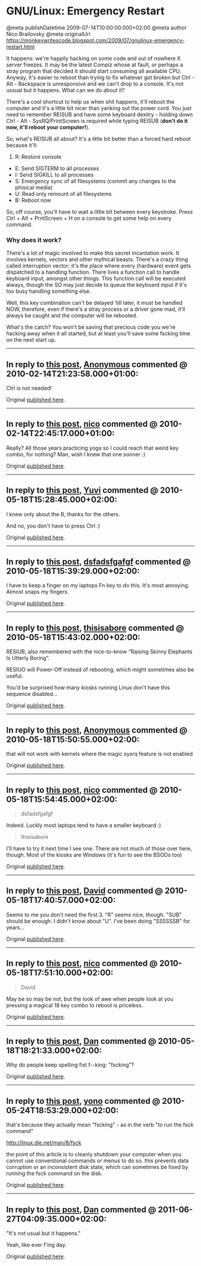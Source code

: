 # GNU/Linux: Emergency Restart

@meta publishDatetime 2009-07-14T10:00:00.000+02:00
@meta author Nico Brailovsky
@meta originalUrl https://monkeywritescode.blogspot.com/2009/07/gnulinux-emergency-restart.html

It happens: we're happily hacking on some code and out of nowhere X server freezes. It may be the latest Compiz whose at fault, or perhaps a stray program that decided it should start consuming all available CPU. Anyway, it's easier to reboot than trying to fix whatever got broken but Ctrl - Alt - Backspace is unresponsive and we can't drop to a console. It's not ussual but it happens. What can we do about it?

There's a cool shortcut to help us when shit happens, it'll reboot the computer and it's a little bit nicer than yanking out the power cord. You just need to remember REISUB and have some keyboard dexitry - holding down Ctrl - Alt - SysRQ/PrintScreen is required while typing REISUB (**don't do it now, it'll reboot your computer!**).

So, what's REISUB all about? It's a little bit better than a forced hard reboot because it'll:

1. R: Restore console
 - E: Send SIGTERM to all processes
 - I: Send SIGKILL to all processes
 - S: Emergency sync of all filesystems (commit any changes to the phisical media)
 - U: Read only remount of all filesystems
 - B: Reboot now

So, off course, you'll have to wait a little bit between every keystroke. Press Ctrl + Alt + PrntScreen + H on a console to get some help on every command.

### Why does it work?

There's a lot of magic involved to make this secret incantation work. It involves kernels, vectors and other mythical beasts. There's a crazy thing called interruption vector; it's the place where every (hardware) event gets dispatched to a handling function. There lives a function call to handle keyboard input, amongst other things. This function call will be executed always, though the SO may just decide to queue the keyboard input if it's too busy handling something else.

Well, this key combination can't be delayed 'till later, it must be handled NOW, therefore, even if there's a stray process or a driver gone mad, it'll always be caught and the computer will be rebooted.

What's the catch? You won't be saving that precious code you we're hacking away when it all started, but at least you'll save some fscking time on the next start up.


---
## In reply to [this post](), [Anonymous]() commented @ 2010-02-14T21:23:58.000+01:00:

Ctrl is not needed!

Original [published here](/blog_md/2009/0714_GNULinuxEmergencyRestart.md).

---
## In reply to [this post](), [nico](/blog_md/youfoundadeadlink.md) commented @ 2010-02-14T22:45:17.000+01:00:

Really? All those years practicing yoga so I could reach that weird key combo, for nothing? Man, wish I knew that one sooner :)

Original [published here](/blog_md/2009/0714_GNULinuxEmergencyRestart.md).

---
## In reply to [this post](), [Yuvi](/blog_md/youfoundadeadlink.md) commented @ 2010-05-18T15:28:45.000+02:00:

I knew only about the B, thanks for the others.

And no, you don't have to press Ctrl :)

Original [published here](/blog_md/2009/0714_GNULinuxEmergencyRestart.md).

---
## In reply to [this post](), [dsfadsfgafgf](/blog_md/youfoundadeadlink.md) commented @ 2010-05-18T15:39:29.000+02:00:

I have to keep a finger on my laptops Fn key to do this. It's most annoying. Almost snaps my fingers.

Original [published here](/blog_md/2009/0714_GNULinuxEmergencyRestart.md).

---
## In reply to [this post](), [thisisabore](/blog_md/youfoundadeadlink.md) commented @ 2010-05-18T15:43:02.000+02:00:

RESIUB, also remembered with the nice-to-know “Raising Skinny Elephants Is Utterly Boring”.

RESIUO will Power-Off instead of rebooting, which might sometimes also be useful.

You'd be surprised how many kiosks running Linux don't have this sequence disabled…

Original [published here](/blog_md/2009/0714_GNULinuxEmergencyRestart.md).

---
## In reply to [this post](), [Anonymous]() commented @ 2010-05-18T15:50:55.000+02:00:

that will not work with kernels where the magic sysrq feature is not enabled

Original [published here](/blog_md/2009/0714_GNULinuxEmergencyRestart.md).

---
## In reply to [this post](), [nico](/blog_md/youfoundadeadlink.md) commented @ 2010-05-18T15:54:45.000+02:00:

> dsfadsfgafgf

Indeed. Luckly most laptops tend to have a smaller keyboard :)

> thisisabore

I'll have to try it next time I see one. There are not much of those over here, though. Most of the kiosks are Windows (it's fun to see the BSODs too)

Original [published here](/blog_md/2009/0714_GNULinuxEmergencyRestart.md).

---
## In reply to [this post](), [David]() commented @ 2010-05-18T17:40:57.000+02:00:

Seems to me you don't need the first 3. "R" seems nice, though.
"SUB" should be enough. I didn't know about "U". I've been doing "SSSSSSB" for years...

Original [published here](/blog_md/2009/0714_GNULinuxEmergencyRestart.md).

---
## In reply to [this post](), [nico](/blog_md/youfoundadeadlink.md) commented @ 2010-05-18T17:51:10.000+02:00:

> David

May be so may be not, but the look of awe when people look at you pressing a magical 18 key combo to reboot is priceless.

Original [published here](/blog_md/2009/0714_GNULinuxEmergencyRestart.md).

---
## In reply to [this post](), [Dan]() commented @ 2010-05-18T18:21:33.000+02:00:

Why do people keep spelling fist f--king: "fscking"?

Original [published here](/blog_md/2009/0714_GNULinuxEmergencyRestart.md).

---
## In reply to [this post](), [yono]() commented @ 2010-05-24T18:53:29.000+02:00:

that's because they actually mean "fscking" - as in the verb "to run the fsck command"

http://linux.die.net/man/8/fsck

the point of this article is to cleanly shutdown your computer when you cannot use conventional commands or menus to do so. this prevents data corruption or an inconsistent disk state, which can sometimes be fixed by running the fsck command on the disk.

Original [published here](/blog_md/2009/0714_GNULinuxEmergencyRestart.md).

---
## In reply to [this post](), [Dan]() commented @ 2011-06-27T04:09:35.000+02:00:

"It's not usual but it happens."

Yeah, like ever f'ing day.

Original [published here](/blog_md/2009/0714_GNULinuxEmergencyRestart.md).
